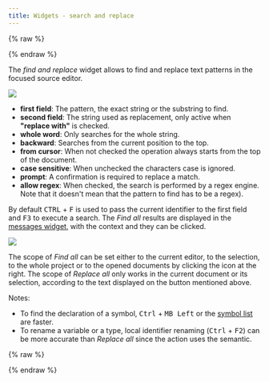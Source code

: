 ```yaml
---
title: Widgets - search and replace
--- 
```


{% raw %}
<script src="//cdnjs.cloudflare.com/ajax/libs/anchor-js/4.0.0/anchor.min.js"></script>
{% endraw %}

The _find and replace_ widget allows to find and replace text patterns in the focused source editor.

![](img/search.png)

- **first field**: The pattern, the exact string or the substring to find.
- **second field**: The string used as replacement, only active when **"replace with"** is checked.
- **whole word**: Only searches for the whole string.
- **backward**: Searches from the current position to the top.
- **from cursor**: When not checked the operation always starts from the top of the document.
- **case sensitive**: When unchecked the characters case is ignored.
- **prompt**: A confirmation is required to replace a match.
- **allow regex**: When checked, the search is performed by a regex engine. Note that it doesn't mean that the pattern to find has to be a regex).

By default <kbd>CTRL</kbd> + <kbd>F</kbd> is used to pass the current identifier to the first field and <kbd>F3</kbd> to execute a search.
The _Find all_ results are displayed in the [messages widget](widgets_messages), with the context and they can be clicked.

![](img/find_all_results.png)

The scope of _Find all_ can be set either to the current editor, to the selection, to the whole project or to the opened documents by clicking the icon at the right.
The scope of _Replace all_ only works in the current document or its selection, according to the text displayed on the button mentioned above.

Notes:

- To find the declaration of a symbol, <kbd>Ctrl</kbd> + <kbd>MB Left</kbd> or the [symbol list](widgets_symbol_list) are faster.
- To rename a variable or a type, local identifier renaming (<kbd>Ctrl</kbd> + <kbd>F2</kbd>) can be more accurate than _Replace all_ since the action uses the semantic.

{% raw %}
<script>
anchors.add();
</script>
{% endraw %}

